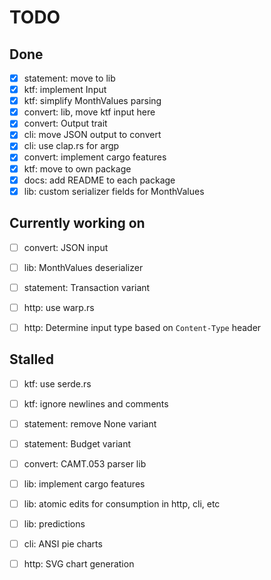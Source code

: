 # TODO

## Done

- [x] statement: move to lib
- [x] ktf: implement Input
- [x] ktf: simplify MonthValues parsing
- [x] convert: lib, move ktf input here
- [x] convert: Output trait
- [x] cli: move JSON output to convert
- [x] cli: use clap.rs for argp
- [x] convert: implement cargo features
- [x] ktf: move to own package
- [x] docs: add README to each package
- [x] lib: custom serializer fields for MonthValues

## Currently working on

- [ ] convert: JSON input
- [ ] lib: MonthValues deserializer

- [ ] statement: Transaction variant

- [ ] http: use warp.rs
- [ ] http: Determine input type based on `Content-Type` header

## Stalled

- [ ] ktf: use serde.rs
- [ ] ktf: ignore newlines and comments
- [ ] statement: remove None variant

- [ ] statement: Budget variant
- [ ] convert: CAMT.053 parser lib

- [ ] lib: implement cargo features

- [ ] lib: atomic edits for consumption in http, cli, etc

- [ ] lib: predictions
- [ ] cli: ANSI pie charts
- [ ] http: SVG chart generation
